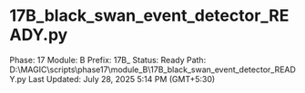 # 17B_black_swan_event_detector_READY.py

Phase: 17
Module: B
Prefix: 17B_
Status: Ready
Path: D:\MAGIC\scripts\phase17\module_B\17B_black_swan_event_detector_READY.py
Last Updated: July 28, 2025 5:14 PM (GMT+5:30)
